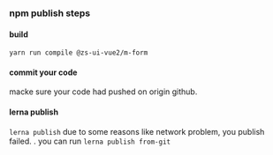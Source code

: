 <!--
 * @Date: 2023-03-04 18:32:28
 * @LastEditors: squanchy squanchy@yeah.net
 * @LastEditTime: 2023-03-04 18:33:08
 * @FilePath: /zs-ui-vue2/README copy.md
-->
### npm publish steps
#### build 
`yarn run compile @zs-ui-vue2/m-form`

#### commit your code
macke sure your code had pushed on origin github.

####  lerna publish  
`lerna publish` due to some reasons like network problem, you publish failed. . you can run `lerna publish from-git`